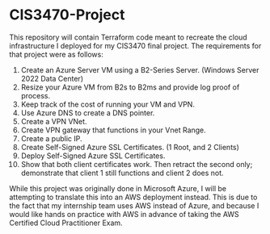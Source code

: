 # CIS3470-Project
This repository will contain Terraform code meant to recreate the cloud infrastructure I deployed for my CIS3470 final project. The requirements for that project were as follows:

1. Create an Azure Server VM using a B2-Series Server.  (Windows Server 2022 Data Center)           
3. Resize your Azure VM from B2s to B2ms and provide log proof of process.
4. Keep track of the cost of running your VM and VPN.
5. Use Azure DNS to create a DNS pointer.
6. Create a VPN VNet.
7. Create VPN gateway that functions in your Vnet Range.
8. Create a public IP.
9. Create Self-Signed Azure SSL Certificates. (1 Root, and 2 Clients)
10. Deploy Self-Signed Azure SSL Certificates.
11. Show that both client certificates work. Then retract the second only; demonstrate that client 1 still functions and client 2 does not.

While this project was originally done in Microsoft Azure, I will be attempting to translate this into an AWS deployment instead. This is due to the fact that my internship team uses AWS instead of Azure, and because I would like hands on practice with AWS in advance of taking the AWS Certified Cloud Practitioner Exam. 
